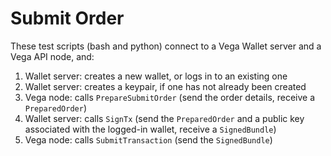 # Submit Order

These test scripts (bash and python) connect to a Vega Wallet server and a Vega
API node, and:

1. Wallet server: creates a new wallet, or logs in to an existing one
1. Wallet server: creates a keypair, if one has not already been created
1. Vega node: calls `PrepareSubmitOrder` (send the order details, receive a
   `PreparedOrder`)
1. Wallet server: calls `SignTx` (send the `PreparedOrder` and a public key
   associated with the logged-in wallet, receive a `SignedBundle`)
1. Vega node: calls `SubmitTransaction` (send the `SignedBundle`)
